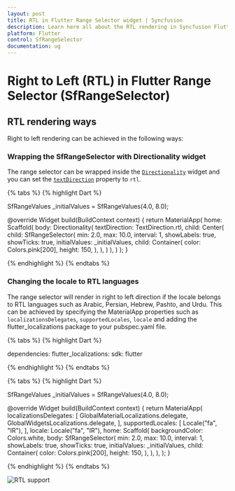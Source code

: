 ```yaml
---
layout: post
title: RTL in Flutter Range Selector widget | Syncfusion
description: Learn here all about the RTL rendering in Syncfusion Flutter Range Selector (SfRangeSelector) widget.
platform: Flutter
control: SfRangeSelector
documentation: ug
---
```


# Right to Left (RTL) in Flutter Range Selector (SfRangeSelector)

## RTL rendering ways

Right to left rendering can be achieved in the following ways:

### Wrapping the SfRangeSelector with Directionality widget

The range selector can be wrapped inside the [`Directionality`](https://api.flutter.dev/flutter/widgets/Directionality-class.html) widget and you can set the [`textDirection`](https://api.flutter.dev/flutter/widgets/Directionality/textDirection.html) property to `rtl`.

{% tabs %}
{% highlight Dart %}

SfRangeValues _initialValues = SfRangeValues(4.0, 8.0);

@override
Widget build(BuildContext context) {
  return MaterialApp(
      home: Scaffold(
          body: Directionality(
            textDirection: TextDirection.rtl,
            child: Center(
              child: SfRangeSelector(
                min: 2.0,
                max: 10.0,
                interval: 1,
                showLabels: true,
                showTicks: true,
                initialValues: _initialValues,
                child: Container(
                    color: Colors.pink[200],
                    height: 150,
                 ),
              ),
            )
         ),
      )
  );
}

{% endhighlight %}
{% endtabs %}

### Changing the locale to RTL languages

The range selector will render in right to left direction if the locale belongs to RTL languages such as Arabic, Persian, Hebrew, Pashto, and Urdu. This can be achieved by specifying the MaterialApp properties such as `localizationsDelegates`, `supportedLocales`, `locale` and adding the flutter_localizations package to your pubspec.yaml file.

{% tabs %}
{% highlight Dart %}

dependencies:
  flutter_localizations:
    sdk: flutter

{% endhighlight %}
{% endtabs %}

{% tabs %}
{% highlight Dart %}

SfRangeValues _initialValues = SfRangeValues(4.0, 8.0);

@override
Widget build(BuildContext context) {
  return MaterialApp(
    localizationsDelegates: [
      GlobalMaterialLocalizations.delegate,
      GlobalWidgetsLocalizations.delegate,
    ],
    supportedLocales: [
      Locale("fa", "IR"),
    ],
    locale: Locale("fa", "IR"),
    home: Scaffold(
      backgroundColor: Colors.white,
      body: SfRangeSelector(
        min: 2.0,
        max: 10.0,
        interval: 1,
        showLabels: true,
        showTicks: true,
        initialValues: _initialValues,
        child: Container(
          color: Colors.pink[200],
          height: 150,
        ),
      ),
    ),
  );
}

{% endhighlight %}
{% endtabs %}

![RTL support](images/right-to-left/right-to-left-support.png)